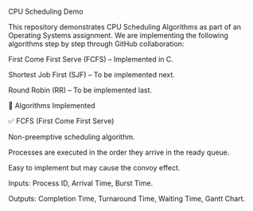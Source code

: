 CPU Scheduling Demo

This repository demonstrates CPU Scheduling Algorithms as part of an Operating Systems assignment.
We are implementing the following algorithms step by step through GitHub collaboration:

First Come First Serve (FCFS) – Implemented in C.

Shortest Job First (SJF) – To be implemented next.

Round Robin (RR) – To be implemented last.

📌 Algorithms Implemented

✅ FCFS (First Come First Serve)

Non-preemptive scheduling algorithm.

Processes are executed in the order they arrive in the ready queue.

Easy to implement but may cause the convoy effect.

Inputs: Process ID, Arrival Time, Burst Time.

Outputs: Completion Time, Turnaround Time, Waiting Time, Gantt Chart.

